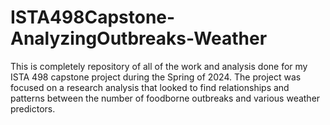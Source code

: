 # ISTA498Capstone-AnalyzingOutbreaks-Weather
This is completely repository of all of the work and analysis done for my ISTA 498 capstone project during the Spring of 2024. The project was focused on a research analysis that looked to find relationships and patterns between the number of foodborne outbreaks and various weather predictors.
